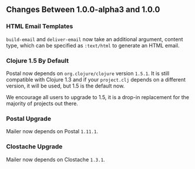 ## Changes Between 1.0.0-alpha3 and 1.0.0

### HTML Email Templates

`build-email` and `deliver-email` now take an additional
argument, content type, which can be specified as `:text/html`
to generate an HTML email.


### Clojure 1.5 By Default

Postal now depends on `org.clojure/clojure` version `1.5.1`. It is
still compatible with Clojure 1.3 and if your `project.clj` depends on
a different version, it will be used, but 1.5 is the default now.

We encourage all users to upgrade to 1.5, it is a drop-in replacement
for the majority of projects out there.


### Postal Upgrade

Mailer now depends on Postal `1.11.1`.


### Clostache Upgrade

Mailer now depends on Clostache `1.3.1`.
